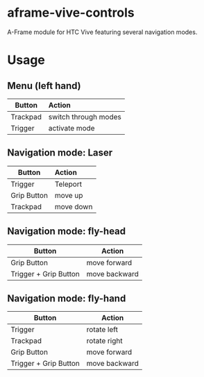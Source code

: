# aframe-vive-controls

A-Frame module for HTC Vive featuring several navigation modes.

# Usage

## Menu (left hand)

| Button | Action |
| ------------- |:-------|
| Trackpad | switch through modes |
| Trigger | activate mode |

## Navigation mode: Laser

| Button | Action |
| -------|:-------|
| Trigger | Teleport |
| Grip Button | move up |
| Trackpad | move down |

## Navigation mode: fly-head

| Button | Action |
|--------|--------|
| Grip Button | move forward |
| Trigger + Grip Button | move backward |

## Navigation mode: fly-hand

| Button | Action |
|--------|--------|
| Trigger | rotate left |
| Trackpad | rotate right |
| Grip Button | move forward |
| Trigger + Grip Button | move backward |
